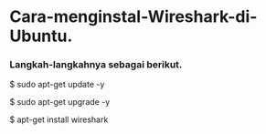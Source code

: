 # Cara-menginstal-Wireshark-di-Ubuntu.
### Langkah-langkahnya sebagai berikut.

<p>$ sudo apt-get update -y</p>
<p>$ sudo apt-get upgrade -y</p>
<p>$ apt-get install wireshark</p>
